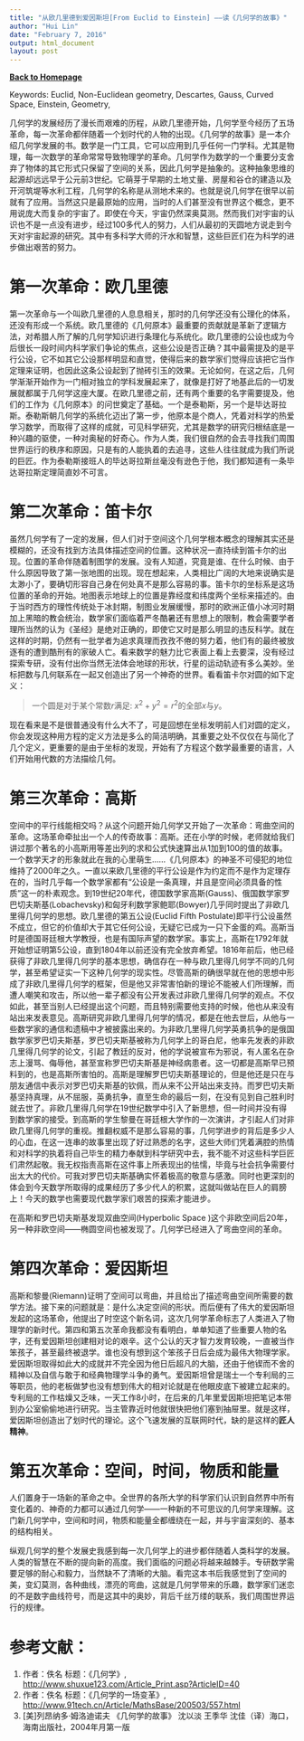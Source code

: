 ```yaml
---
title: "从欧几里德到爱因斯坦[From Euclid to Einstein] ——读《几何学的故事》"
author: "Hui Lin"
date: "February 7, 2016"
output: html_document
layout: post
---
```



**[Back to Homepage](http://hui1987.com)**

Keywords: Euclid, Non-Euclidean geometry, Descartes, Gauss, Curved Space, Einstein, Geometry, 

几何学的发展经历了漫长而艰难的历程，从欧几里德开始，几何学至今经历了五场革命，每一次革命都伴随着一个划时代的人物的出现。《几何学的故事》是一本介绍几何学发展的书。数学是一门工具，它可以应用到几乎任何一门学科。尤其是物理，每一次数学的革命常常导致物理学的革命。几何学作为数学的一个重要分支舍弃了物体的其它形式只保留了空间的关系，因此几何学是抽象的。这种抽象思维的起源却远远早于公元前3世纪。它萌芽于早期的土地丈量、房屋和谷仓的建造以及开河筑堤等水利工程，几何学的名称是从测地术来的。也就是说几何学在很早以前就有了应用。当然这只是最原始的应用，当时的人们甚至没有世界这个概念，更不用说庞大而复杂的宇宙了。即使在今天，宇宙仍然深奥莫测。然而我们对宇宙的认识也不是一点没有进步，经过100多代人的努力，人们从最初的天圆地方说走到今天对宇宙起源的研究。其中有多科学大师的汗水和智慧，这些巨匠们在为科学的进步做出艰苦的努力。

# 第一次革命：欧几里德

第一次革命与一个叫欧几里德的人息息相关，那时的几何学还没有公理化的体系，还没有形成一个系统。欧几里德的《几何原本》最重要的贡献就是革新了逻辑方法，对希腊人所了解的几何学知识进行条理化与系统化。欧几里德的公设也成为今后很长一段时间内科学家们争论的焦点，这些公设是否正确？其中最需提及的是平行公设，它不如其它公设那样明显和直觉，使得后来的数学家们觉得应该把它当作定理来证明，也因此这条公设起到了抛砖引玉的效果。无论如何，在这之后，几何学渐渐开始作为一门相对独立的学科发展起来了，就像是打好了地基此后的一切发展就都属于几何学这座大厦。在欧几里德之前，还有两个重要的名字需要提及，他们的工作为《几何原本》的问世奠定了基础。一个是泰勒斯，另一个是毕达哥拉斯。泰勒斯朝几何学的系统化迈出了第一步，他原本是个商人，凭着对科学的热爱学习数学，而取得了这样的成就，可见科学研究，尤其是数学的研究归根结底是一种兴趣的驱使，一种对奥秘的好奇心。作为人类，我们很自然的会去寻找我们周围世界运行的秩序和原因，只是有的人能执着的去追寻，这些人往往就成为我们所说的巨匠。作为泰勒斯接班人的毕达哥拉斯丝毫没有逊色于他，我们都知道有一条毕达哥拉斯定理简直妙不可言。

# 第二次革命：笛卡尔

虽然几何学有了一定的发展，但人们对于空间这个几何学根本概念的理解其实还是模糊的，还没有找到方法具体描述空间的位置。这种状况一直持续到笛卡尔的出现。位置的革命伴随着制图学的发展。没有人知道，究竟是谁、在什么时候、由于什么原因导致了第一张地图的出现。现在想起来，人类相比广阔的大地来说确实是太渺小了，要确切形容自己身在何处真不是那么容易的事。笛卡尔的坐标系是这场位置的革命的开始。地图表示地球上的位置是靠经度和纬度两个坐标来描述的。由于当时西方的理性传统处于冰封期，制图业发展缓慢，那时的欧洲正值小冰河时期加上黑暗的教会统治，数学家们面临着严冬酷暑还有思想上的限制，教会需要学者理所当然的认为《圣经》是绝对正确的，即使它又时是那么明显的违反科学。就在这样的时期，仍然有一批学者为追求真理而孜孜不倦的努力着，他们有的最终被放逐有的遭到酷刑有的家破人亡。看来数学的魅力比它表面上看上去要深，没有经过探索专研，没有付出你当然无法体会地球的形状，行星的运动轨迹有多么美妙。坐标把数与几何联系在一起又创造出了另一个神奇的世界。看看笛卡尔对圆的如下定义：

> 一个圆是对于某个常数$r$满足: $x^2+y^2=r^2$的全部$x$与$y$。

现在看来是不是很普通没有什么大不了，可是回想在坐标发明前人们对圆的定义，你会发现这种用方程的定义方法是多么的简洁明确，其重要之处不仅仅在与简化了几个定义，更重要的是由于坐标的发现，开始有了方程这个数学最重要的语言，人们开始用代数的方法描绘几何。

# 第三次革命：高斯

空间中的平行线能相交吗？从这个问题开始几何学又开始了一次革命：弯曲空间的革命。这场革命牵扯出一个人的传奇故事：高斯。还在小学的时候，老师就给我们讲过那个著名的小高斯用等差出列的求和公式快速算出从1加到100的值的故事。一个数学天才的形象就此在我的心里萌生……《几何原本》的神圣不可侵犯的地位维持了2000年之久。一直以来欧几里德的平行公设是作为约定而不是作为定理存在的，当时几乎每一个数学家都有“公设是一条真理，并且是空间必须具备的性质”这一的朴素观念。到19世纪20年代，德国数学家高斯(Gauss)、俄国数学家罗巴切夫斯基(Lobachevsky)和匈牙利数学家鲍耶(Bowyer)几乎同时提出了非欧几里得几何学的思想。欧几里德的第五公设(Euclid Fifth Postulate)即平行公设虽然不成立，但它的价值却大于其它任何公设，无疑它已成为一只下金蛋的鸡。高斯当时是德国哥廷根大学教授，也是有国际声望的数学家。事实上，高斯在1792年就开始想证明第5公设，直到1804年以前还没有完全放弃希望。1816年前后，他已经获得了非欧几里得几何学的基本思想，确信存在一种与欧几里得几何学不同的几何学，甚至希望证实一下这种几何学的现实性。尽管高斯的确很早就在他的思想中形成了非欧几里得几何学的框架，但是他又非常害怕新的理论不能被人们所理解，而遭人嘲笑和攻击，所以他一辈子都没有公开发表过非欧几里得几何学的观点。不仅如此，甚至当别人已经提出这个问题，而且特别需要他支持的时候，他也从来没有站出来发表意见。高斯研究非欧几里得几何学的情况，都是在他去世后，从他与一些数学家的通信和遗稿中才被披露出来的。为非欧几里得几何学英勇抗争的是俄国数学家罗巴切夫斯基，罗巴切夫斯基被称为几何学上的哥白尼，他率先发表的非欧几里得几何学的论文，引起了教廷的反对，他的学说被宣布为邪说，有人匿名在杂志上漫骂、侮辱他，甚至宣称罗巴切夫斯基是神经病患者。这一切都是高斯早已预料到的，也是高斯所害怕的。高斯是理解罗巴切夫斯基理论的，但是他还是只在与朋友通信中表示对罗巴切夫斯基的钦佩，而从来不公开站出来支持。而罗巴切夫斯基坚持真理，从不屈服，英勇抗争，直至生命的最后一刻，在没有见到自己胜利时就去世了。非欧几里得几何学在19世纪数学中引入了新思想，但一时间并没有得到数学家的接受。到高斯的学生黎曼在哥廷根大学作的一次演讲，才引起人们对非欧几里得几何学的重视。推翻权威不是那么容易的事，几何学进步的背后是多少人的心血，在这一连串的故事里出现了好过熟悉的名字，这些大师们凭着满腔的热情和对科学的执着将自己毕生的精力奉献到科学研究中去，我不能不对这些科学巨匠们肃然起敬。我无权指责高斯在这件事上所表现出的怯懦，毕竟与社会抗争需要付出太大的代价。可我对罗巴切夫斯基确实怀着极高的敬意与感激。同时也更深刻的体会到今天数学所取得的成果经历了多少代人的积累，这就叫做站在巨人的肩膀上！今天的数学也需要现代数学家们艰苦的探索才能进步。

在高斯和罗巴切夫斯基发现双曲空间(Hyperbolic Space )这个非欧空间后20年，另一种非欧空间——椭圆空间也被发现了。几何学已经进入了弯曲空间的革命。


# 第四次革命：爱因斯坦

高斯和黎曼(Riemann)证明了空间可以弯曲，并且给出了描述弯曲空间所需要的数学方法。接下来的问题就是：是什么决定空间的形状。而后便有了伟大的爱因斯坦发起的这场革命，他提出了时空这个新名词，这次几何学革命标志了人类进入了物理学的新时代。第四和第五次革命我都没有看明白，单单知道了些重要人物的名字，还有爱因斯坦创建相对论的艰辛。这个公认的天才智力发育较晚，一直被当作笨孩子，甚至最终被退学。谁也没有想到这个笨孩子日后会成为最伟大物理学家。爱因斯坦取得如此大的成就并不完全因为他日后超凡的大脑，还由于他锲而不舍的精神以及自信与敢于和经典物理学斗争的勇气。爱因斯坦曾是瑞士一个专利局的三等职员，他的老板做梦也没有想到伟大的相对论就是在他眼皮底下被建立起来的。专利局的工作枯燥又乏味，一天工作8小时，在后来的几年里爱因斯坦把笔记本带到办公室偷偷地进行研究。当主管靠近时他就很快把他们塞到抽屉里。就是这样，爱因斯坦创造出了划时代的理论。这个飞速发展的互联网时代，缺的是这样的**匠人精神**。

# 第五次革命：空间，时间，物质和能量

人们置身于一场新的革命之中。全世界的各所大学的科学家们认识到自然界中所有变化着的、神奇的力都可以通过几何学——一种新的不可思议的几何学来理解。这门新几何学中，空间和时间，物质和能量全都缠绕在一起，并与宇宙深刻的、基本的结构相关。

纵观几何学的整个发展史我感到每一次几何学上的进步都伴随着人类科学的发展。人类的智慧在不断的提向新的高度。我们面临的问题必将越来越棘手。专研数学需要足够的耐心和毅力，当然缺不了清晰的大脑。看完这本书后我感觉到了空间的美，变幻莫测，各种曲线，漂亮的弯曲，这就是几何学带来的乐趣，数学家们迷恋的不是数字曲线符号，而是这其中的奥妙，背后千丝万缕的联系，我们周围世界运行的规律。


# 参考文献：

1. 作者：佚名   标题：《几何学》, http://www.shuxue123.com/Article_Print.asp?ArticleID=40
1. 作者：佚名   标题：《几何学的一场变革》, http://www.91tech.cn/Article/MathsBase/200503/557.html
1. [美]列昂纳多·姆洛迪诺夫  《几何学的故事》  沈以淡 王季华 沈佳（译）海口，海南出版社，2004年月第一版